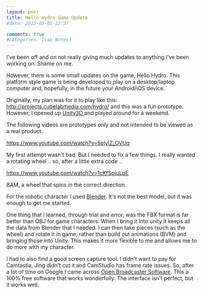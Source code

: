 ```yaml
---
layout: post
title: Hello Hydro Game Update
#date: 2013-09-05 12:37

comments: true
#categories: [Lab Notes]
---
```

I've been off and on not really giving much updates to anything I've been working on. Shame on me.

However, there is some small updates on the game, Hello Hydro. This platform style game is being developed to play on a desktop/laptop computer and, hopefully, in the future your Android/iOS device.

Originally, my plan was for it to play like this: <a title="Hello, Hydro 2D Demo" href="http://projects.cubelabmedia.com/hydro/" target="_blank">http://projects.cubelabmedia.com/hydro/</a> and this was a fun prototype. However, I opened up <a title="Unity 3D - Game Engine Software" href="http://www.unity3d.com" target="_blank">Unity3D </a>and played around for a weekend.

The following videos are prototypes only and not intended to be viewed as a real product.

https://www.youtube.com/watch?v=5plylZ_OVUg

My first attempt wasn't bad. But I needed to fix a few things. I really wanted a rotating wheel .. so, after a little extra code ..

https://www.youtube.com/watch?v=1cKfSpiuLpE

BAM, a wheel that spins in the correct direction.

For the robotic character I used <a title="Blender" href="http://www.blender.org" target="_blank">Blender</a>. It's not the best model, but it was enough to get me started.

One thing that I learned, through trial and error, was the FBX format is far better than OBJ for game characters. When I bring it into unity it keeps all the data from Blender that I needed. I can then take pieces (such as the wheel) and rotate it in game, rather than build out animations (BVM) and bringing those into Unity. This makes it more flexible to me and allows me to do more with my character.

I had to also find a good screen capture tool. I didn't want to pay for Camtastia, Jing didn't cut it and CamStudio has frame rate issues. So, after a lot of time on Google I came across <a title="Open Broadcaster Software" href="http://obsproject.com/" target="_blank">Open Broadcaster Software</a>. This a 100% free software that works wonderfully. The interface isn't perfect, but it works well.
